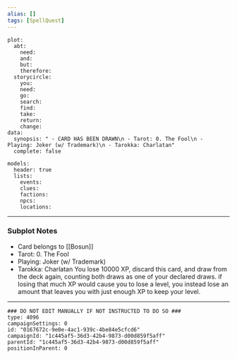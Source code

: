 ```yaml
---
alias: []
tags: [SpellQuest]
---
```

```RpgManagerData
plot: 
  abt: 
    need: 
    and: 
    but: 
    therefore: 
  storycircle: 
    you: 
    need: 
    go: 
    search: 
    find: 
    take: 
    return: 
    change: 
data: 
  synopsis: " - CARD HAS BEEN DRAWN\n - Tarot: 0. The Fool\n - Playing: Joker (w/ Trademark)\n - Tarokka: Charlatan"
  complete: false
```
```RpgManager
models: 
  header: true
  lists: 
    events: 
    clues: 
    factions: 
    npcs: 
    locations: 
```
---
### Subplot Notes
 - Card belongs to [[Bosun]]
 - Tarot: 0. The Fool
 - Playing: Joker (w/ Trademark)
 - Tarokka: Charlatan
You lose 10000 XP, discard this card, and draw from the deck again, counting both draws as one of your declared draws. if losing that much XP would cause you to lose a level, you instead lose an amount that leaves you with just enough XP to keep your level.

---
```RpgManagerID
### DO NOT EDIT MANUALLY IF NOT INSTRUCTED TO DO SO ###
type: 4096
campaignSettings: 0
id: "0167672c-9e0e-4ac1-939c-4be84e5cfcd6"
campaignId: "1c445af5-36d3-42b4-9873-d00d859f5aff"
parentId: "1c445af5-36d3-42b4-9873-d00d859f5aff"
positionInParent: 0
```
